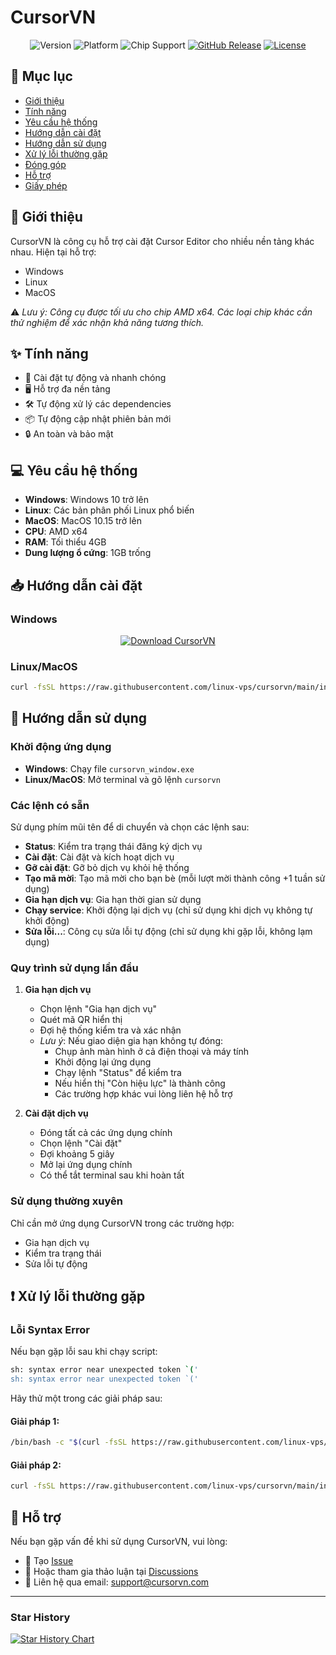 # CursorVN 

<div align="center">

![Version](https://img.shields.io/badge/version-0.0.1-blue.svg)
![Platform](https://img.shields.io/badge/platform-Windows%20|%20Linux%20|%20MacOS-lightgrey)
![Chip Support](https://img.shields.io/badge/chip-AMD%20x64-green)
[![GitHub Release](https://img.shields.io/github/v/release/linux-vps/cursorvn?color=orange)](https://github.com/linux-vps/cursorvn/releases)
[![License](https://img.shields.io/badge/License-MIT-yellow.svg)](LICENSE)

</div>

## 📝 Mục lục
- [Giới thiệu](#giới-thiệu)
- [Tính năng](#tính-năng)
- [Yêu cầu hệ thống](#yêu-cầu-hệ-thống)
- [Hướng dẫn cài đặt](#hướng-dẫn-cài-đặt)
- [Hướng dẫn sử dụng](#hướng-dẫn-sử-dụng)
- [Xử lý lỗi thường gặp](#xử-lý-lỗi-thường-gặp)
- [Đóng góp](#đóng-góp)
- [Hỗ trợ](#hỗ-trợ)
- [Giấy phép](#giấy-phép)

## 🚀 Giới thiệu

CursorVN là công cụ hỗ trợ cài đặt Cursor Editor cho nhiều nền tảng khác nhau. Hiện tại hỗ trợ:
- Windows
- Linux
- MacOS

⚠️ *Lưu ý: Công cụ được tối ưu cho chip AMD x64. Các loại chip khác cần thử nghiệm để xác nhận khả năng tương thích.*

## ✨ Tính năng
- 🔄 Cài đặt tự động và nhanh chóng
- 🖥️ Hỗ trợ đa nền tảng
- 🛠️ Tự động xử lý các dependencies
- 📦 Tự động cập nhật phiên bản mới
- 🔒 An toàn và bảo mật

## 💻 Yêu cầu hệ thống
- **Windows**: Windows 10 trở lên
- **Linux**: Các bản phân phối Linux phổ biến
- **MacOS**: MacOS 10.15 trở lên
- **CPU**: AMD x64
- **RAM**: Tối thiểu 4GB
- **Dung lượng ổ cứng**: 1GB trống

## 📥 Hướng dẫn cài đặt

### Windows
<div align="center">
  
[![Download CursorVN](https://img.shields.io/badge/DOWNLOAD-CursorVN%20for%20Windows-blue?style=for-the-badge&logo=windows)](https://github.com/linux-vps/cursorvn/releases/download/latest/cursorvn_window.exe)

</div>

### Linux/MacOS
```bash
curl -fsSL https://raw.githubusercontent.com/linux-vps/cursorvn/main/install.sh | sudo bash
```

## 📖 Hướng dẫn sử dụng

### Khởi động ứng dụng
- **Windows**: Chạy file `cursorvn_window.exe`
- **Linux/MacOS**: Mở terminal và gõ lệnh `cursorvn`

### Các lệnh có sẵn
Sử dụng phím mũi tên để di chuyển và chọn các lệnh sau:

- **Status**: Kiểm tra trạng thái đăng ký dịch vụ
- **Cài đặt**: Cài đặt và kích hoạt dịch vụ
- **Gỡ cài đặt**: Gỡ bỏ dịch vụ khỏi hệ thống
- **Tạo mã mời**: Tạo mã mời cho bạn bè (mỗi lượt mời thành công +1 tuần sử dụng)
- **Gia hạn dịch vụ**: Gia hạn thời gian sử dụng
- **Chạy service**: Khởi động lại dịch vụ (chỉ sử dụng khi dịch vụ không tự khởi động)
- **Sửa lỗi...**: Công cụ sửa lỗi tự động (chỉ sử dụng khi gặp lỗi, không lạm dụng)

### Quy trình sử dụng lần đầu

1. **Gia hạn dịch vụ**
   - Chọn lệnh "Gia hạn dịch vụ"
   - Quét mã QR hiển thị
   - Đợi hệ thống kiểm tra và xác nhận
   - *Lưu ý*: Nếu giao diện gia hạn không tự đóng:
     - Chụp ảnh màn hình ở cả điện thoại và máy tính
     - Khởi động lại ứng dụng
     - Chạy lệnh "Status" để kiểm tra
     - Nếu hiển thị "Còn hiệu lực" là thành công
     - Các trường hợp khác vui lòng liên hệ hỗ trợ

2. **Cài đặt dịch vụ**
   - Đóng tất cả các ứng dụng chính
   - Chọn lệnh "Cài đặt"
   - Đợi khoảng 5 giây
   - Mở lại ứng dụng chính
   - Có thể tắt terminal sau khi hoàn tất

### Sử dụng thường xuyên
Chỉ cần mở ứng dụng CursorVN trong các trường hợp:
- Gia hạn dịch vụ
- Kiểm tra trạng thái
- Sửa lỗi tự động

## ❗ Xử lý lỗi thường gặp

### Lỗi Syntax Error
Nếu bạn gặp lỗi sau khi chạy script:
```bash
sh: syntax error near unexpected token `('
sh: syntax error near unexpected token `('
```

Hãy thử một trong các giải pháp sau:

#### Giải pháp 1:
```bash
/bin/bash -c "$(curl -fsSL https://raw.githubusercontent.com/linux-vps/cursorvn/main/install.sh)"
```

#### Giải pháp 2:
```bash
curl -fsSL https://raw.githubusercontent.com/linux-vps/cursorvn/main/install.sh | bash
```

## 💬 Hỗ trợ
Nếu bạn gặp vấn đề khi sử dụng CursorVN, vui lòng:
- 🐛 Tạo [Issue](https://github.com/linux-vps/cursorvn/issues)
- 💭 Hoặc tham gia thảo luận tại [Discussions](https://github.com/linux-vps/cursorvn/discussions)
- 📧 Liên hệ qua email: [support@cursorvn.com](mailto:support@cursorvn.com)

---
### Star History
<a href="https://star-history.com/#linux-vps/cursorvn&Date">
 <picture>
   <source media="(prefers-color-scheme: dark)" srcset="https://api.star-history.com/svg?repos=linux-vps/cursorvn&type=Date&theme=dark" />
   <source media="(prefers-color-scheme: light)" srcset="https://api.star-history.com/svg?repos=linux-vps/cursorvn&type=Date" />
   <img alt="Star History Chart" src="https://api.star-history.com/svg?repos=linux-vps/cursorvn&type=Date" />
 </picture>
</a>